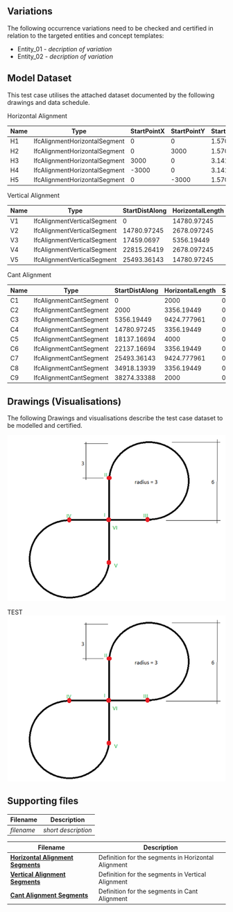 ## Variations
The following occurrence variations need to be checked and certified in relation to the targeted entities and concept templates:

- Entity_01 - *decription of variation*
- Entity_02 - *decription of variation*





## Model Dataset
This test case utilises the attached dataset documented by the following drawings and data schedule. 

Horizontal Alignment

| Name | Type                          | StartPointX | StartPointY | StartDirection | StartRadius | EndRadius | Length      | Type_1       |   |
|------|-------------------------------|-------------|-------------|----------------|-------------|-----------|-------------|--------------|---|
| H1   | IfcAlignmentHorizontalSegment | 0           | 0           | 1.570796327    | 0           | 0         | 3000        | LINE         |   |
| H2   | IfcAlignmentHorizontalSegment | 0           | 3000        | 1.570796327    | -3000       | -3000     | 14137.16694 | CIRCULARARC  |   |
| H3   | IfcAlignmentHorizontalSegment | 3000        | 0           | 3.141592654    | 0           | 0         | 6000        | LINE         |   |
| H4   | IfcAlignmentHorizontalSegment | -3000       | 0           | 3.141592654    | 3000        | 3000      | 14137.16694 | CIRCULARARC  |   |
| H5   | IfcAlignmentHorizontalSegment | 0           | -3000       | 1.570796327    | 0           | 0         | 3000        | LINE         |   |

Vertical Alignment

| Name | Type                        | StartDistAlong | HorizontalLength | StartHeight | StartGradient | EndGradient | Radius | Type_1            |   |
|------|-----------------------------|----------------|------------------|-------------|---------------|-------------|--------|-------------------|---|
| V1   | IfcAlignmentVerticalSegment | 0              | 14780.97245      | 100         | 0             | 0           | 0      | CONSTANTGRADIENT  |   |
| V2   | IfcAlignmentVerticalSegment | 14780.97245    | 2678.097245      | 100         | 0             | 0.7         | 3000   | CIRCULARARC       |   |
| V3   | IfcAlignmentVerticalSegment | 17459.0697     | 5356.19449       | 944.195788  | 0.7           | -0.7        | 3000   | CIRCULARARC       |   |
| V4   | IfcAlignmentVerticalSegment | 22815.26419    | 2678.097245      | 944.195788  | -0.7          | 0           | 3000   | CIRCULARARC       |   |
| V5   | IfcAlignmentVerticalSegment | 25493.36143    | 14780.97245      | 100         | 0             | 0           | 0      | CONSTANTGRADIENT  |   |

Cant Alignment

| Name | Type                    | StartDistAlong | HorizontalLength | StartCantLeft | EndCantLeft | StartCantRight | EndCantRight | Type_1            |   |
|------|-------------------------|----------------|------------------|---------------|-------------|----------------|--------------|-------------------|---|
| C1   | IfcAlignmentCantSegment | 0              | 2000             | 0             | 0           | 0              | 0            | CONSTANTCANT      |   |
| C2   | IfcAlignmentCantSegment | 2000           | 3356.19449       | 0             | 0.5         | 0              | 0            | LINEARTRANSITION  |   |
| C3   | IfcAlignmentCantSegment | 5356.19449     | 9424.777961      | 0.5           | 0.5         | 0              | 0            | CONSTANTCANT      |   |
| C4   | IfcAlignmentCantSegment | 14780.97245    | 3356.19449       | 0.5           | 0           | 0              | 0            | LINEARTRANSITION  |   |
| C5   | IfcAlignmentCantSegment | 18137.16694    | 4000             | 0             | 0           | 0              | 0            | CONSTANTCANT      |   |
| C6   | IfcAlignmentCantSegment | 22137.16694    | 3356.19449       | 0             | 0           | 0              | 0.5          | LINEARTRANSITION  |   |
| C7   | IfcAlignmentCantSegment | 25493.36143    | 9424.777961      | 0             | 0           | 0.5            | 0.5          | CONSTANTCANT      |   |
| C8   | IfcAlignmentCantSegment | 34918.13939    | 3356.19449       | 0             | 0           | 0.5            | 0            | LINEARTRANSITION  |   |
| C9   | IfcAlignmentCantSegment | 38274.33388    | 2000             | 0             | 0           | 0              | 0            | CONSTANTCANT      |   |


## Drawings (Visualisations)
The following Drawings and visualisations describe the test case dataset to be modelled and certified.

![](./horizontalalignment.png)

TEST
![](./horizontalalignment.png)

## Supporting files

| Filename                          | Description                               |
|-----------------------------------|-------------------------------------------|
| *filename*                        | *short description*                       |

| Filename                 | Description                                         |
|--------------------------|-----------------------------------------------------|
| [**Horizontal Alignment Segments**](./HorizontalSegments.csv) | Definition for the segments in Horizontal Alignment |
| [**Vertical Alignment Segments**](./VerticalSegments.csv)   | Definition for the segments in Vertical Alignment   |
| [**Cant Alignment Segments**](./CantSegments.csv)       | Definition for the segments in Cant Alignment       |
